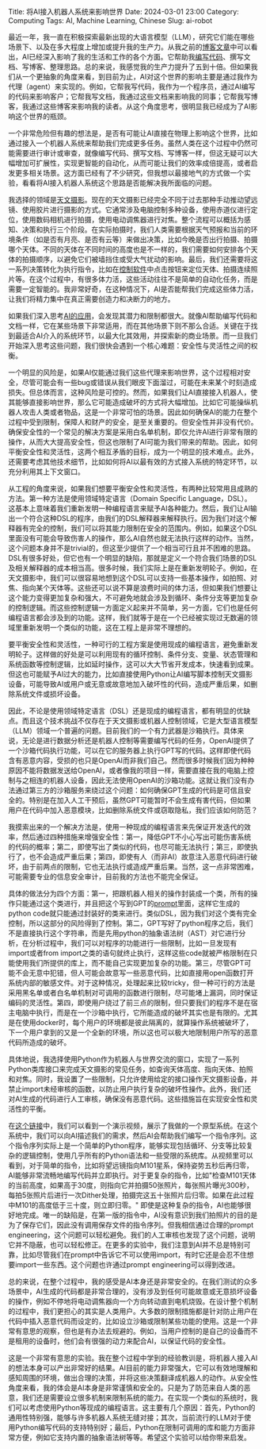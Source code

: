 Title: 将AI接入机器人系统来影响世界
Date: 2024-03-01 23:00
Category: Computing
Tags: AI, Machine Learning, Chinese
Slug: ai-robot

最近一年，我一直在积极探索最新出现的大语言模型（LLM），研究它们能在哪些场景下、以及在多大程度上增加或提升我的生产力。从我之前的[博客文章](/GPT-scared-me.html)中可以看出，AI已经深入影响了我的生活和工作的各个方面。它帮助我[编写代码](/ai-comment-oriented-programming.html)、撰写文档、写博客、整理思路。总的来说，我感觉我的生产力提升了五到十倍。但如果我们从一个更抽象的角度来看，到目前为止，AI对这个世界的影响主要是通过我作为代理（agent）来实现的。例如，它帮我写代码，我作为一个程序员，通过AI编写的代码来影响客户；它帮我写文档，我通过这些文档来影响我的同事；它帮我写博客，我通过这些博客来影响我的读者。从这个角度思考，很明显我已经成为了AI影响这个世界的瓶颈。

一个非常危险但有趣的想法是，是否有可能让AI直接在物理上影响这个世界，比如通过接入一个机器人系统来帮助我们完成更多任务。虽然人类在这个过程中仍然可能需要进行审计或审查，就像编写代码、撰写文档、写博客一样，但这无疑可以大幅增加可扩展性，实现更智能的自动化，从而可能让我们的效率成倍提高，或者启发更多相关场景。这方面已经有了不少研究，但我想以最接地气的方式做一个实验，看看将AI接入机器人系统这个思路是否能解决我所面临的问题。

我选择的领域是[天文摄影](/astrophoto-tutorial-1.html)。现在的天文摄影已经完全不同于过去那种手动推动望远镜、使用胶片进行摄影的方式。它通常涉及电脑控制多种设备，使用赤道仪进行定位，使用数码相机进行拍摄，使用电动调焦器进行对焦。整个流程可以概括为感知、决策和执行三个阶段。在实际拍摄时，我们人类需要根据天气预报和当前的环境条件（如是否有月亮、是否有云等）来做出决策，比如今晚是否出行拍摄、拍摄哪个天体。不同的天体在不同时间的高度也是不一样的，我们需要如何安排各个天体的拍摄顺序，以避免它们被墙挡住或受大气扰动的影响。最后，我们还需要将这一系列决策转化为执行指令，比如在[控制软件](/astrophoto-tutorial-5.html)中点击按钮来定位天体、拍摄连续照片等。在这个过程中，有很多体力活，这些活动往往不是简单的自动化任务，而是需要一定智能的。我非常好奇，在这种情况下，AI是否能帮我们完成这些体力活，让我们将精力集中在真正需要创造力和决断力的地方。

如果我们深入思考[AI的应用](/recent-AI-advancement.html)，会发现其潜力和限制都很大。就像AI帮助编写代码和文档一样，它在某些场景下非常适用，而在其他场景下则不那么合适。关键在于找到最适合AI介入的系统环节，以最大化其效用，并探索新的商业场景。而一旦我们开始深入思考这些问题，我们很快会遇到一个核心难题：安全性与灵活性之间的权衡。

一个明显的风险是，如果AI仅能通过我们这些代理来影响世界，这个过程相对安全，尽管可能会有一些bug或错误从我们眼皮下面溜过，可能在未来某个时刻造成损失。但总体而言，这种风险是可控的。然而，如果我们让AI直接接入机器人，使其能够直接影响世界，那么它可能造成破坏的方式将大幅增加。比如它可能操纵机器人攻击人类或者物品，这是一个非常可怕的场景。因此如何确保AI的能力在整个过程中受到限制，保障人和财产的安全，是至关重要的。但安全性并非没有代价。确保安全性的一个常见的解决方案是采用白名单机制，即仅允许AI进行非常有限的操作，从而大大提高安全性，但这也限制了AI可能为我们带来的帮助。因此，如何平衡安全性和灵活性，这两个相互矛盾的目标，成为一个明显的技术难点。此外，还需要考虑其他技术细节，比如如何将AI以最有效的方式接入系统的特定环节，以充分利用其上下文窗口。

从工程的角度来说，如果我们想要平衡安全性和灵活性，有两种比较常用且成熟的方法。第一种方法是使用领域特定语言（Domain Specific Language，DSL）。这基本上意味着我们重新发明一种编程语言来赋予AI各种能力。然后，我们让AI输出一个符合这种DSL的程序，由我们的DSL解释器来解释执行。因为我们对这个解释器有完全的控制，我们可以将其能力限制在安全的范围内。例如，如果这个DSL里面没有可能会导致伤害人的操作，那么AI自然也就无法执行这样的动作。当然，这个问题本身并不是trivial的，但这至少提供了一个相当可行且并不困难的思路。DSL有很多好处，但它也有一个明显的缺陷，那就是定义一个符合我们场景的DSL及相关解释器的成本相当高。很多时候，我们实际上是在重新发明轮子。例如，在天文摄影中，我们可以很容易地想到这个DSL可以支持一些基本操作，如拍照、对焦、指向某个天体等。这些还可以说不算是浪费时间的体力活，但如果我们想要让这个能力变得更加复杂和强大，不可避免地就会涉及到循环、条件分支等更加复杂的控制逻辑。而这些控制逻辑一方面定义起来并不简单，另一方面，它们也是任何编程语言都会涉及到的功能。这样，我们就等于是在一个已经被实现过无数遍的领域里重新发明一个类似的功能，这在工程上是非常不理想的。

要平衡安全性和灵活性，一种可行的工程方案是使用现成的编程语言，避免重新发明轮子。这样做的好处是可以利用现有的循环控制、条件分支、变量、状态管理和系统函数等控制逻辑，比如延时操作，这可以大大节省开发成本，快速看到成果。但这也可能赋予AI过大的能力，比如直接使用Python让AI编写脚本控制天文摄影设备，可能导致AI或用户或无意或故意地加入破坏性的代码，造成严重后果，如删除系统文件或损坏设备。

因此，不论是使用领域特定语言（DSL）还是现成的编程语言，都有明显的优缺点。而且这个技术挑战不仅存在于天文摄影或机器人控制领域，它是大型语言模型（LLM）领域一个普遍的问题。目前我们的一个有力武器是沙箱执行。具体来说，无论是进行数据分析还是机器人控制等需要编写代码的任务，OpenAI提供了一个沙箱代码执行功能，可以在它的服务器上执行GPT写的代码。这样即使代码含有恶意内容，受损的也只是OpenAI而非我们自己。然而很多时候我们因为种种原因不能将数据发送给OpenAI，或者像我的项目一样，需要直接在我的电脑上控制与之相连的机器人设备，因此无法使用OpenAI的沙箱功能。这就让我们没有办法通过第三方的沙箱服务来绕过这个问题：如何确保GPT生成的代码是可信且安全的。特别是在加入人工干预后，虽然GPT可能暂时不会生成有害代码，但如果用户在代码中加入恶意模块，比如删除系统文件或窃取隐私，我们应该如何防范？

我摸索出来的一个解决方法是，使用一种现成的编程语言来先保证开发迭代的效率，然后通过四种措施来增强安全性：第一，降低GPT不小心写出可能伤害系统的代码的概率；第二，即使写出了类似的代码，也尽可能无法执行；第三，即使执行了，也不会造成严重后果；第四，即使有人（而非AI）故意注入恶意代码进行破坏，由于前两点的限制，它也无法执行或造成严重后果。当然，这一点非常困难，可能需要专业的信息安全审计，目前我的方法也不能完全保证。

具体的做法分为四个方面：第一，把跟机器人相关的操作封装成一个类，所有的操作只能通过这个类进行，并且把这个写到GPT的[prompt](/prompt-engineering-guide.html)里面，这样它生成的python code就只能通过封装好的类来进行。类似DSL，因为我们对这个类有完全控制，所以这部分的风险得到了控制。第二，GPT写好了python程序之后，我们不是直接执行这个字符串，而是先用python的抽象语法树（AST）对它进行分析，在分析过程中，我们可以对程序的功能进行一些限制，比如一旦发现有import或者from import之类的语句就终止执行，这样这些code就被严格限制在只能使用我们所提供的库上，而不能自己实现更加复杂的功能。第三，尽管GPT可能不会无意中犯错，但人可能会故意写一些恶意代码，比如直接用open函数打开系统内部的敏感文件。对于这种情况，处理起来比较tricky，但一种可行的方法是采用黑名单或者白名单机制对可调用的函数进行限制，尽可能堵上漏洞，同时保证编码的灵活性。第四，即使用户绕过了前三点的限制，但只要我们的程序不是在宿主电脑中执行，而是在一个沙箱中执行，它所能造成的破坏其实也是有限的。尤其是在使用docker时，每个用户的环境都是彼此隔离的，就算操作系统被破坏了，下一个用户拿到的又是一个全新的环境，所以这也可以极大地限制用户所写的恶意代码所造成的破坏。

具体地说，我选择使用Python作为机器人与世界交流的窗口，实现了一系列Python类库接口来完成天文摄影的常见任务，如查询天体高度、指向天体、拍照和对焦。同时，我设置了一些限制，只允许使用给定的接口操作天文摄影设备，并禁止import未经审核的函数，以防止用户执行复杂的破坏性操作。此外，我们还对AI生成的代码进行人工审核，确保没有恶意代码。这些措施旨在实现安全性和灵活性的平衡。

在[这个链接](https://b23.tv/hIwNBha)中，我们可以看到一个演示视频，展示了我做的一个原型系统。在这个系统中，我们可以向AI描述我们的需求，然后AI会帮助我们编写一个指令序列。这个指令序列实际上是一个简单的Python程序，能够实现包括循环、分支等比较复杂的逻辑控制，使用几乎所有的Python语法和一些受限的系统库。从视频里可以看到，对于简单的指令，比如将望远镜指向M101星系，保持姿势五秒后再归零，AI能够非常流畅地编写代码并立即执行。对于更复杂的指令，比如"检查M101天体的当前高度，如果高于30度，则指向它并拍摄50张照片，每张照片曝光300秒，每拍5张照片后进行一次Dither处理，拍摄完这五十张照片后归零。如果在此过程中M101的高度低于三十度，则立即归零。" 即使是这种复杂的指令，AI也能够很好地完成。唯一的缺陷是，在第一版的指令中，AI没有意识到我们拍照片的目的是为了保存它们，因此没有调用保存文件的指令序列。但我相信通过合理的prompt engineering，这个问题可以轻松避免。我们的人工审核也发现了这个问题，说明它并不隐蔽，也可以轻松修正。在更多的实验中，我们注意到AI并不总是特别可靠，比如尽管我们在prompt中告诉它不可以使用import，有时它还是会忍不住想要import一些东西。这个问题也许通过prompt engineering可以得到改进。

总的来说，在整个过程中，我的感受是AI本身还是非常安全的。在我们测试的众多场景中，AI生成的代码都是非常合理的，没有涉及到任何可能故意或无意损坏设备的操作，例如不停地将电动调焦器向一个方向转动直到电机烧毁。在设计整个机制的过程中，我们更担心的其实是人类用户。大多数的限制措施都是针对防止用户在代码中插入恶意代码而设定的，比如设立沙箱或限制某些功能的使用。这是一个非常有意思的观察，但也是有办法去规避的。例如，当用户控制的是自己的设备而不是租用的设备时，他们会有很强的动力来配合AI，以保证代码的安全性。

这是一个非常有意思的实验。我在整个过程中学到的经验教训是，将机器人接入AI的想法本身可以产出非常好的结果。AI目前的能力非常强大，它可以有效地理解和感知周围的环境，做出合理的决策，并将这些决策翻译成机器人的动作。从安全性角度来看，我的体会是AI本身是非常谨慎和安全的。只是为了防范来自人类的恶意，我们还是需要设立很多机制来限制系统的能力。在实现一个类似的系统时，我们可以考虑使用Python等现成的编程语言。这主要有几个原因：首先，Python的通用性特别强，能够与许多机器人系统无缝对接；其次，当前流行的LLM对于使用Python编写代码的支持特别好；最后，Python在限制可调用的库和能力方面非常方便，例如它支持内置的抽象语法树等等。希望这个实验可以给你带来启发。